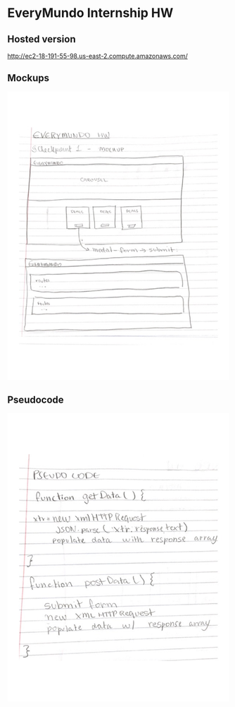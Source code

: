 # EveryMundo Internship HW

## Hosted version
http://ec2-18-191-55-98.us-east-2.compute.amazonaws.com/

## Mockups
![ERD](images/img1.png)

## Pseudocode
![ERD](images/img2.png)
